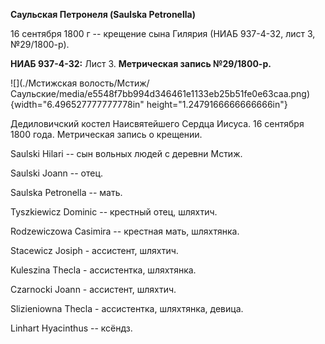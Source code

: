 **Саульская Петронеля (Saulska Petronella)**

16 сентября 1800 г -- крещение сына Гилярия (НИАБ 937-4-32, лист 3,
№29/1800-р).

**НИАБ 937-4-32:** Лист 3. **Метрическая запись №29/1800-р.**

![](./Мстижская волость/Мстиж/Саульские/media/e5548f7bb994d346461e1133eb25b51fe0e63caa.png){width="6.496527777777778in"
height="1.2479166666666666in"}

Дедиловичский костел Наисвятейшего Сердца Иисуса. 16 сентября 1800 года.
Метрическая запись о крещении.

Saulski Hilari -- сын вольных людей с деревни Мстиж.

Saulski Joann -- отец.

Saulska Petronella -- мать.

Tyszkiewicz Dominic -- крестный отец, шляхтич.

Rodzewiczowa Casimira -- крестная мать, шляхтянка.

Stacewicz Josiph - ассистент, шляхтич.

Kuleszina Thecla - ассистентка, шляхтянка.

Czarnocki Joann - ассистент, шляхтич.

Slizieniowna Thecla - ассистентка, шляхтянка, девица.

Linhart Hyacinthus -- ксёндз.
